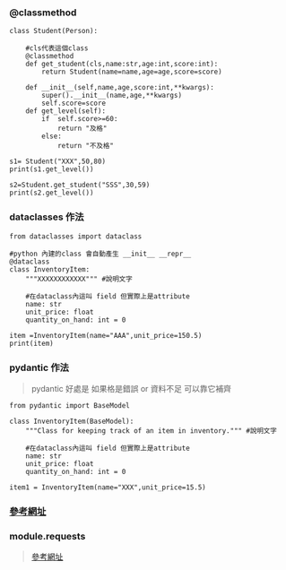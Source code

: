 ### @classmethod
```
class Student(Person):

    #cls代表這個class
    @classmethod 
    def get_student(cls,name:str,age:int,score:int):
        return Student(name=name,age=age,score=score)
    
    def __init__(self,name,age,score:int,**kwargs):
        super().__init__(name,age,**kwargs)
        self.score=score
    def get_level(self):
        if  self.score>=60:
            return "及格"
        else:
            return "不及格"
        
s1= Student("XXX",50,80)
print(s1.get_level())

s2=Student.get_student("SSS",30,59)
print(s2.get_level())
```

### dataclasses 作法
```
from dataclasses import dataclass

#python 內建的class 會自動產生 __init__ __repr__  
@dataclass
class InventoryItem:
    """XXXXXXXXXXXX""" #說明文字

    #在dataclass內這叫 field 但實際上是attribute
    name: str
    unit_price: float
    quantity_on_hand: int = 0

item =InventoryItem(name="AAA",unit_price=150.5)
print(item)
```

### pydantic 作法
>pydantic 好處是 如果格是錯誤 or 資料不足 可以靠它補齊
```
from pydantic import BaseModel

class InventoryItem(BaseModel):
    """Class for keeping track of an item in inventory.""" #說明文字

    #在dataclass內這叫 field 但實際上是attribute
    name: str
    unit_price: float
    quantity_on_hand: int = 0

item1 = InventoryItem(name="XXX",unit_price=15.5)
```
### [參考網址](https://jsonviewer.stack.hu/)
### module.requests
>[參考網址](https://pypi.org/project/requests/)